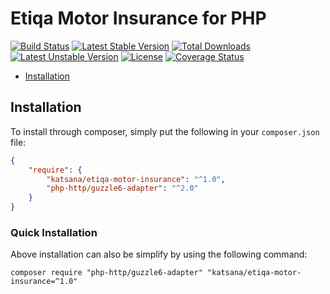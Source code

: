 Etiqa Motor Insurance for PHP
==============

[![Build Status](https://travis-ci.org/katsana/etiqa-motor-insurance.svg?branch=master)](https://travis-ci.org/katsana/etiqa-motor-insurance)
[![Latest Stable Version](https://poser.pugx.org/katsana/etiqa-motor-insurance/v/stable)](https://packagist.org/packages/katsana/etiqa-motor-insurance)
[![Total Downloads](https://poser.pugx.org/katsana/etiqa-motor-insurance/downloads)](https://packagist.org/packages/katsana/etiqa-motor-insurance)
[![Latest Unstable Version](https://poser.pugx.org/katsana/etiqa-motor-insurance/v/unstable)](https://packagist.org/packages/katsana/etiqa-motor-insurance)
[![License](https://poser.pugx.org/katsana/etiqa-motor-insurance/license)](https://packagist.org/packages/katsana/etiqa-motor-insurance)
[![Coverage Status](https://coveralls.io/repos/github/katsana/etiqa-motor-insurance/badge.svg?branch=master)](https://coveralls.io/github/katsana/etiqa-motor-insurance?branch=master)

* [Installation](#installation)

## Installation

To install through composer, simply put the following in your `composer.json` file:

```json
{
    "require": {
        "katsana/etiqa-motor-insurance": "^1.0",
        "php-http/guzzle6-adapter": "^2.0"
    }
}
```

### Quick Installation

Above installation can also be simplify by using the following command:

    composer require "php-http/guzzle6-adapter" "katsana/etiqa-motor-insurance=^1.0"

